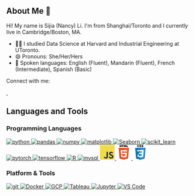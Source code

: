 <!--
**lisijia6/lisijia6** is a ✨ _special_ ✨ repository because its `README.md` (this file) appears on your GitHub profile.
-->

## About Me 👋
<!-- https://github.com/antonkomarev/github-profile-views-counter -->
<!-- ![](https://komarev.com/ghpvc/?username=lisijia6) -->

Hi! My name is Sijia (Nancy) Li. I'm from Shanghai/Toronto and I currently live in Cambridge/Boston, MA. 

- 👩‍🎓 I studied Data Science at Harvard and Industrial Engineering at UToronto. 
- 😄 Pronouns: She/Her/Hers
- 💬 Spoken languages: English (Fluent), Mandarin (Fluent), French (Intermediate), Spanish (Basic)


Connect with me:
<p align="left">
  <a href="https://www.linkedin.com/in/lisijia6/" target="blank">
    <img align="center" src="https://www.vectorlogo.zone/logos/linkedin/linkedin-tile.svg" alt="" height="40"/>
  </a>
  <a href="[https://www.instagram.com/halfloating/](https://www.instagram.com/lsjnancyyy)" target="blank">
    <img align="center" src="https://www.vectorlogo.zone/logos/instagram/instagram-icon.svg" alt="" height="40"/>
  </a>
</p>

## Languages and Tools
<h3 align="left">Programming Languages</h3>
<p align="left"> 
  
  <!-- Python -->
  <a href="https://www.python.org/" target="_blank">
    <img src="https://www.vectorlogo.zone/logos/python/python-vertical.svg" alt="python" height="50"/>
  </a> 

  <!-- Pandas -->
  <a href="https://pandas.pydata.org/" target="_blank">
    <img src="https://github.com/user-attachments/assets/139d7115-1583-4f67-9f89-1b7612f4e6e9" alt="pandas" height="50"/>
  </a>

  <!-- Numpy -->
  <a href="https://numpy.org/" target="_blank">
    <img src="https://github.com/user-attachments/assets/40e1fc4c-21b6-4264-adb2-8aab14df211e" alt="numpy" height="50"/>
  </a>

  <!-- Matplotlib -->
  <a href="https://matplotlib.org/" target="_blank">
    <img src="https://upload.wikimedia.org/wikipedia/commons/8/84/Matplotlib_icon.svg" alt="matplotlib" height="50"/>
  </a>

  <!-- Seaborn -->
  <a href="https://seaborn.pydata.org/" target="_blank">
    <img src="https://seaborn.pydata.org/_images/logo-mark-lightbg.svg" alt="Seaborn" height="50"/>
  </a> 
  
  <!-- Sklearn -->
  <a href="https://scikit-learn.org/" target="_blank"> 
    <img src="https://upload.wikimedia.org/wikipedia/commons/0/05/Scikit_learn_logo_small.svg" alt="scikit_learn" width="40" height="40"/> 
  </a> 
  
  <!-- Pytorch -->
  <a href="https://pytorch.org/" target="_blank">
    <img src="https://www.vectorlogo.zone/logos/pytorch/pytorch-icon.svg" alt="pytorch" height="50"/>
  </a>

  <!-- Tensorflow -->
  <a href="https://www.tensorflow.org/" target="_blank">
    <img src="https://www.vectorlogo.zone/logos/tensorflow/tensorflow-icon.svg" alt="tensorflow" height="50"/>
  </a>

  <!-- R -->
  <a href="https://www.r-project.org/" target="_blank">
    <img src="https://upload.wikimedia.org/wikipedia/commons/1/1b/R_logo.svg" alt="R" height="50"/>
  </a>

  <!-- MySQL -->
  <a href="https://www.mysql.com/" target="_blank"> 
    <img src="https://www.vectorlogo.zone/logos/mysql/mysql-horizontal.svg" alt="mysql" width="40" height="40"/> 
  </a> 
  
  <!-- Javascript -->
  <a href="https://developer.mozilla.org/en-US/docs/Web/JavaScript" target="_blank"> 
    <img src="https://raw.githubusercontent.com/devicons/devicon/master/icons/javascript/javascript-original.svg" alt="javascript" width="40" height="40"/> 
  </a> 
  
  <!-- HTML -->
  <a href="https://www.w3.org/html/" target="_blank"> 
    <img src="https://raw.githubusercontent.com/devicons/devicon/master/icons/html5/html5-original-wordmark.svg" alt="html5" width="40" height="40"/> 
  </a> 
  
  <!-- CSS -->
  <a href="https://www.w3schools.com/css/" target="_blank"> 
    <img src="https://raw.githubusercontent.com/devicons/devicon/master/icons/css3/css3-original-wordmark.svg" alt="css3" width="40" height="40"/> 
  </a> 
</p>


<h3 align="left">Platform & Tools</h3>
<p align="left"> 
  <!-- Git -->  
  <a href="https://git-scm.com/" target="_blank">
    <img src="https://www.vectorlogo.zone/logos/git-scm/git-scm-icon.svg" alt="git" height="50"/>
  </a>
  
  <!-- Docker -->  
  <a href="https://www.docker.com/" target="_blank">
    <img src="https://www.vectorlogo.zone/logos/docker/docker-tile.svg" alt="Docker" height="50"/>
  </a>

  <!-- GCP -->  
  <a href="https://cloud.google.com/" target="_blank">
    <img src="https://www.vectorlogo.zone/logos/google_cloud/google_cloud-icon.svg" alt="GCP" height="50"/>
  </a>

  <!-- Tableau -->  
  <a href="https://www.tableau.com/" target="_blank">
    <img src="https://github.com/user-attachments/assets/fce8062e-6b5d-42a2-b9a9-37ea7072be73" alt="Tableau" height="50"/>
  </a> 

  <!-- Jupyter -->  
  <a href="https://jupyter.org/" target="_blank">
    <img src="https://www.vectorlogo.zone/logos/jupyter/jupyter-icon.svg" alt="Jupyter" height="50"/>
  </a> 

  <!-- VS Code -->  
  <a href="https://code.visualstudio.com/" target="_blank">
    <img src="https://www.vectorlogo.zone/logos/visualstudio_code/visualstudio_code-icon.svg" alt="VS Code" height="50"/>
  </a> 
 </p>

 
<!--
- 📫 How to reach me: lsjnancy@outlook.com
- 🌱 I’m currently learning ...
- 👯 I’m looking to collaborate on ...
- 🤔 I’m looking for help with ...
- ⚡ Fun fact: ...
-->
